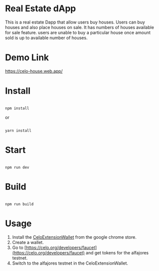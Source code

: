 # Real Estate dApp
This is a real estate Dapp that allow users buy houses. 
Users can buy houses and also place houses on sale.
It has numbers of houses available for sale feature. users are unable to buy a particular house once amount sold is up to available number of houses.

# Demo Link

https://celo-house.web.app/

# Install

```

npm install

```

or 

```

yarn install

```

# Start

```

npm run dev

```

# Build

```

npm run build

```



# Usage
1. Install the [CeloExtensionWallet](https://chrome.google.com/webstore/detail/celoextensionwallet/kkilomkmpmkbdnfelcpgckmpcaemjcdh?hl=en) from the google chrome store.
2. Create a wallet.
3. Go to [https://celo.org/developers/faucet](https://celo.org/developers/faucet) and get tokens for the alfajores testnet.
4. Switch to the alfajores testnet in the CeloExtensionWallet.


